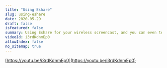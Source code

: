 ```yaml
---
title: "Using Eshare"
slug: using-eshare
date: 2020-05-29
draft: false
isfeatured: false
summary: Using Eshare for your wireless screencast, and you can even touch back to control the screen on the Vibe board!
videoId: i3rdKdnmEp0
allowIndex: false
no_sitemap: true
---
```






[https://youtu.be/i3rdKdnmEp0](https://youtu.be/i3rdKdnmEp0)
